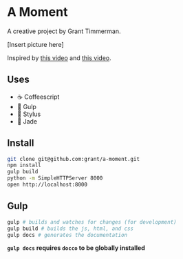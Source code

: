 # A Moment

A creative project by Grant Timmerman.

[Insert picture here]

Inspired by [this video](https://www.youtube.com/watch?v=FNxiFOUKpZ4) and [this video](https://www.youtube.com/watch?v=XdaKTnqotbE).

## Uses
- :coffee: Coffeescript
- :tropical_fish: Gulp
- :lipstick: Stylus
- :gem: Jade

## Install

```sh
git clone git@github.com:grant/a-moment.git
npm install
gulp build
python -m SimpleHTTPServer 8000
open http://localhost:8000
```

## Gulp

```sh
gulp # builds and watches for changes (for development)
gulp build # builds the js, html, and css
gulp docs # generates the documentation
```

**`gulp docs` requires `docco` to be globally installed**
